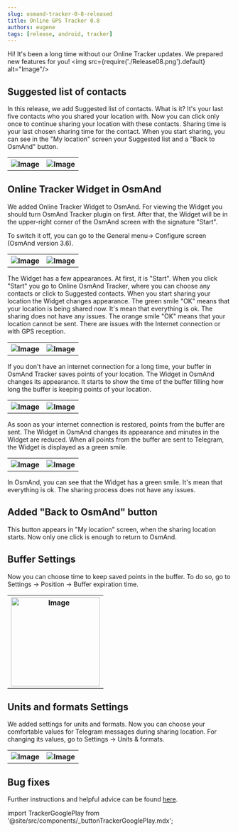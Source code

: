 ```yaml
---
slug: osmand-tracker-0-8-released
title: Online GPS Tracker 0.8
authors: eugene
tags: [release, android, tracker]
---
```


Hi!
It's been a long time without our Online Tracker updates.
We prepared new features for you!
<img src={require('./Release08.png').default} alt="Image"/>

<!--truncate-->


## Suggested list of contacts
In this release, we add Suggested list of contacts. What is it? It's your last five contacts who you shared your location with. Now you can click only once to continue sharing your location with these contacts.
Sharing time is your last chosen sharing time for the contact.
When you start sharing, you can see in the "My location" screen your Suggested list and a "Back to OsmAnd" button.

<table>
  <tr>
    <th><img src={require('./8.jpg').default} alt="Image"/></th>
    <th><img src={require('./9.jpg').default} alt="Image"/></th>
  </tr>
</table> 

## Online Tracker Widget in OsmAnd
We added Online Tracker Widget to OsmAnd. For viewing the Widget you should turn OsmAnd Tracker plugin on first. After that, the Widget will be in the upper-right corner of the OsmAnd screen with the signature "Start".

To switch it off, you can go to the General menu-> Configure screen (OsmAnd version 3.6).

<table>
  <tr>
    <th><img src={require('./10.jpg').default} alt="Image"/></th>
    <th><img src={require('./14.jpg').default} alt="Image"/></th>
  </tr>
</table>

The Widget has a few appearances. At first, it is "Start". When you click "Start" you go to Online OsmAnd Tracker, where you can choose any contacts or click to Suggested contacts.
When you start sharing your location the Widget changes appearance.
The green smile "OK" means that your location is being shared now.
 It's mean that everything is ok. The sharing does not have any issues.
The orange smile "OK" means that your location cannot be sent. There are issues with the Internet connection or with GPS reception.

<table>
  <tr>
    <th><img src={require('./11.jpg').default} alt="Image"/></th>
    <th><img src={require('./13.jpg').default} alt="Image"/></th>
  </tr>
</table>


If you don't have an internet connection for a long time, your buffer in OsmAnd Tracker saves points of your location. The Widget in OsmAnd changes its appearance. It starts to show the time of the buffer filling how long the buffer is keeping points of your location.

<table>
  <tr>
    <th><img src={require('./15.jpg').default} alt="Image"/></th>
    <th><img src={require('./16.jpg').default} alt="Image"/></th>
  </tr>
</table>


As soon as your internet connection is restored, points from the buffer are sent. The Widget in OsmAnd changes its appearance and minutes in the Widget are reduced. When all points from the buffer are sent to Telegram, the Widget is displayed as a green smile.
<table>
  <tr>
    <th><img src={require('./18.jpg').default} alt="Image"/></th>
    <th><img src={require('./23.jpg').default} alt="Image"/></th>
  </tr>
</table>


In OsmAnd, you can see that the Widget has a green smile. It's mean that everything is ok. The sharing process does not have any issues.

## Added "Back to OsmAnd" button
This button appears in "My location" screen, when the sharing location starts. Now only one click is enough to return to OsmAnd.

## Buffer Settings
Now you can choose time to keep saved points in the buffer. To do so, go to Settings -> Position -> Buffer expiration time.

<table>
  <tr>
    <th><img src={require('./17.jpg').default} alt="Image" width="200px"/></th>
  </tr>
</table>

## Units and formats Settings
We added settings for units and formats. Now you can choose your comfortable values for Telegram messages during sharing location. For changing its values, go to Settings -> Units & formats.

<table>
  <tr>
    <th><img src={require('./22.jpg').default} alt="Image"/></th>
    <th><img src={require('./20.jpg').default} alt="Image"/></th>
  </tr>
</table>


## Bug fixes

Further instructions and helpful advice can be found <a href="https://osmand.net/features/tracker">here</a>.


import TrackerGooglePlay from '@site/src/components/_buttonTrackerGooglePlay.mdx';

<TrackerGooglePlay/>